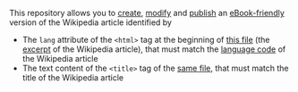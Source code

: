 This repository allows you to [create](), [modify]() and [publish]() an [eBook-friendly]() version of the Wikipedia article identified by
* The `lang` attribute of the `<html>` tag at the beginning of [this file](../../tree/main/editable/excerpt.html) (the [excerpt](https://ebookipedia.github.io/excerpt) of the Wikipedia article), that must match the [language code](https://ebookipedia.github.io/lang) of the Wikipedia article
* The text content of the `<title>` tag of the [same file](../../tree/main/editable/excerpt.html), that must match the title of the Wikipedia article
